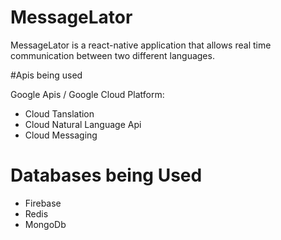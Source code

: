 # MessageLator
MessageLator is a react-native application that allows real time communication between two different languages.

#Apis being used

Google Apis / Google Cloud Platform:
- Cloud Tanslation 
- Cloud Natural Language Api
- Cloud Messaging

# Databases being Used

- Firebase
- Redis
- MongoDb

